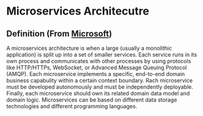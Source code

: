 # Microservices Architecutre

## Definition (From [Microsoft](https://learn.microsoft.com/en-us/training/modules/dotnet-microservices/2-what-are-microservices))

A microservices architecture is when a large (usually a monolithic 
application) is split up into a set of smaller services. Each service
runs in its own process and communicates with other processes by using 
protocols like HTTP/HTTPs, WebSocket, or Advanced Message Queuing 
Protocol (AMQP). Each microservice implements a specific, end-to-end domain
business capabulity within a certain context boundary. Rach microservice must be developed
autonomously and must be independently deployable. Finally, each microservice should own
its related domain data model and domain logic. Microservices can be based on different data
storage technologies and different programming languages.